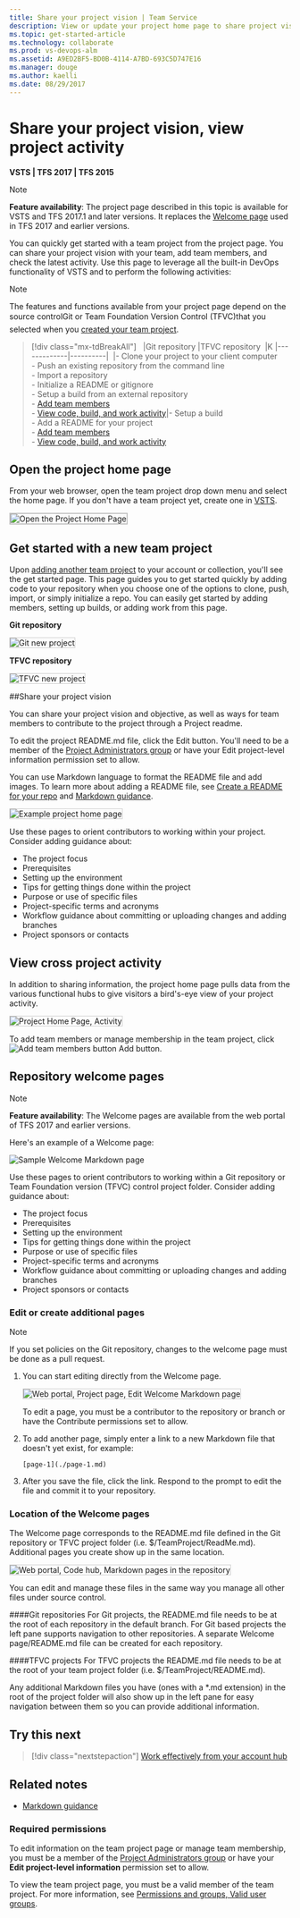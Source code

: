 ```yaml
---
title: Share your project vision | Team Service  
description: View or update your project home page to share project vision, objectives, and activity for Visual Studio Team Services (VSTS)  
ms.topic: get-started-article  
ms.technology: collaborate
ms.prod: vs-devops-alm
ms.assetid: A9ED2BF5-BD0B-4114-A7BD-693C5D747E16
ms.manager: douge
ms.author: kaelli
ms.date: 08/29/2017
---
```


# Share your project vision, view project activity   

**VSTS | TFS 2017 | TFS 2015**  

> [!NOTE]  
> **Feature availability**: The project page described in this topic is available for VSTS and TFS 2017.1 and later versions. It replaces the [Welcome page](#welcome-pages) used in TFS 2017 and earlier versions. 

You can quickly get started with a team project from the project page. You can share your project vision with your team, add team members, and check the latest activity. Use this page to leverage all the built-in DevOps functionality of VSTS and to perform the following activities:

  
> [!NOTE]  
> The features and functions available from your project page depend on the source control&#151;Git or Team Foundation Version Control (TFVC)&#151;that you selected when you [created your team project](../accounts/create-team-project.md).  


> [!div class="mx-tdBreakAll"]  
> |Git repository |TFVC repository  |K
> |-------------|----------| 
> |- Clone your project to your client computer<br/>- Push an existing repository from the command line<br/>- Import a repository<br/>- Initialize a README or gitignore<br/>- Setup a build from an external repository<br/>- [Add team members](#cross-project-activity)<br/>- [View code, build, and work activity](#cross-project-activity)|- Setup a build<br/>- Add a README for your project<br/>- [Add team members](#cross-project-activity)<br/>- [View code, build, and work activity](#cross-project-activity)


## Open the project home page
From your web browser, open the team project drop down menu and select the home page. If you don't have a team project yet, create one in [VSTS](../accounts/set-up-vs.md)<!---or set one up in an [on-premises TFS](../../accounts/create-team-project.md)-->.   

<img src="_img/project-vision-status-project-home-page.png" alt="Open the Project Home Page" style="border: 2px solid #C3C3C3;" /> 

<!--- <b>https://<i>AccountName</i>.visualstudio.com/<i>ProjectName</i></b>
-->  

## Get started with a new team project 

Upon [adding another team project](../accounts/create-team-project.md) to your account or collection, you'll see the get started page. This page guides you to get started quickly by adding code to your repository when you choose one of the options to clone, push, import, or simply initialize a repo. You can easily get started by adding members, setting up builds, or adding work from this page.


**Git repository**

<img src="_img/project-home-page-get-started-info.png" alt="Git new project" style="border: 1px solid #CCCCCC;" />  


**TFVC repository**

<img src="_img/project-home-page-1.png" alt="TFVC new project" style="border: 1px solid #CCCCCC;" />  


##Share your project vision

You can share your project vision and objective, as well as ways for team members to contribute to the project through a Project readme. 

To edit the project README.md file, click the Edit button. You'll need to be a member of the [Project Administrators group](../security/set-project-collection-level-permissions.md) or have your Edit project-level information permission set to allow. 

You can use Markdown language to format the README file and add images. To learn more about adding a README file, see [Create a README for your repo](../git/create-a-readme.md) and [Markdown guidance](../reference/markdown-guidance.md). 

<img src="_img/project-home-page-sample-vs-code-readme.png" alt="Example project home page" style="border: 1px solid #CCCCCC;" />  

Use these pages to orient contributors to working within your project. Consider adding guidance about:
- The project focus 
- Prerequisites
- Setting up the environment
- Tips for getting things done within the project
- Purpose or use of specific files
- Project-specific terms and acronyms
- Workflow guidance about committing or uploading changes and adding branches
- Project sponsors or contacts  


<a id="cross-project-activity">  </a>
## View cross project activity  

In addition to sharing information, the project home page pulls data from the various functional hubs to give visitors a bird's-eye view of your project activity. 

<img src="_img/project-home-page-activity.png" alt="Project Home Page, Activity" style="border: 1px solid #CCCCCC;" />  


To add team members or manage membership in the team project, click ![Add team members button](_img/project-home-page-add-team-members.png) Add button. 



<a id="welcome-pages"></a> 
## Repository welcome pages

> [!NOTE]  
> **Feature availability**: The Welcome pages are available from the web portal of TFS 2017 and earlier versions.  

Here's an example of a Welcome page:

![Sample Welcome Markdown page](_img/markdown-welcome-page.png)

Use these pages to orient contributors to working within a Git repository or Team Foundation version (TFVC) control project folder. Consider adding guidance about:
- The project focus 
- Prerequisites
- Setting up the environment
- Tips for getting things done within the project
- Purpose or use of specific files
- Project-specific terms and acronyms
- Workflow guidance about committing or uploading changes and adding branches
- Project sponsors or contacts 


### Edit or create additional pages

> [!NOTE]  
> If you set policies on the Git repository, changes to the welcome page must be done as a pull request.  

1. You can start editing directly from the Welcome page.

	<img src="_img/markdown-welcome-page-edit.png" alt="Web portal, Project page, Edit Welcome Markdown page" style="border: 1px solid #CCCCCC;" />
	
	To edit a page, you must be a contributor to the repository or branch or have the Contribute permissions set to allow.  

2. To add another page, simply enter a link to a new Markdown file that doesn't yet exist, for example:
 
	`[page-1](./page-1.md)`

3. After you save the file, click the link. Respond to the prompt to edit the file and commit it to your repository.  



### Location of the Welcome pages
The Welcome page corresponds to the README.md file defined in the Git repository or TFVC project folder (i.e. $/TeamProject/ReadMe.md). Additional pages you create show up in the same location.

<img src="_img/markdown-multiple-pages-explorer-view.png" alt="Web portal, Code hub, Markdown pages in the repository" style="border: 1px solid #CCCCCC;" /> 

You can edit and manage these files in the same way you manage all other files under source control. 

####Git repositories
For Git projects, the README.md file needs to be at the root of each repository in the default branch. For Git based projects the left pane supports navigation to other repositories. A separate Welcome page/README.md file can be created for each repository.  

####TFVC  projects
For TFVC projects the README.md file needs to be at the root of your team project folder (i.e. $/TeamProject/README.md). 

Any additional Markdown files you have (ones with a *.md extension) in the root of the project folder will also show up in the left pane for easy navigation between them so you can provide additional information.  


## Try this next

> [!div class="nextstepaction"]
> [Work effectively from your account hub](../connect/account-home-pages.md)


## Related notes  

- [Markdown guidance](../reference/markdown-guidance.md) 



### Required permissions 

To edit information on the team project page or manage team membership, you must be a member of the [Project Administrators group](../security/set-project-collection-level-permissions.md) or have your **Edit project-level information** permission set to allow. 

To view the team project page, you must be a valid member of the team project. For more information, see [Permissions and groups, Valid user groups](../security/about-permissions.md#validusers). 

 


  